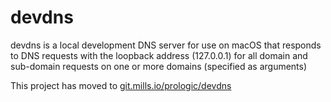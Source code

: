 # devdns
devdns is a local development DNS server for use on macOS that responds to DNS requests with the loopback address (127.0.0.1) for all domain and sub-domain requests on one or more domains (specified as arguments)

This project has moved to [git.mills.io/prologic/devdns](https://git.mills.io/prologic/devdns)
